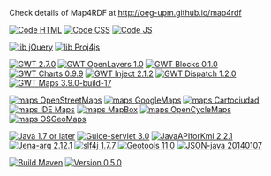 Check details of Map4RDF at http://oeg-upm.github.io/map4rdf

[![Code HTML](https://img.shields.io/badge/code-HTML5-blue.svg)](https://www.w3.org/TR/html/)
[![Code CSS](https://img.shields.io/badge/code-CSS3-blue.svg)](http://www.w3schools.com/css/css_intro.asp)
[![Code JS](https://img.shields.io/badge/code-JS-blue.svg)](http://www.w3schools.com/js/)

[![lib jQuery](https://img.shields.io/badge/lib-jQuery-green.svg)](https://jquery.com/)
[![lib Proj4js](https://img.shields.io/badge/lib-Proj4js-green.svg)](http://proj4js.org/)

[![GWT 2.7.0](https://img.shields.io/badge/GWT-2.7.0-43a047.svg)](http://www.gwtproject.org/)
[![GWT OpenLayers 1.0](https://img.shields.io/badge/GWT%20OpenLayers-1.0-43a047.svg)](https://github.com/geosdi/GWT-OpenLayers)
[![GWT Blocks 0.1.0](https://img.shields.io/badge/GWT%20Blocks-0.1.0-43a047.svg)](https://github.com/oeg-upm/gwt-blocks/)
[![GWT Charts 0.9.9](https://img.shields.io/badge/GWT%20Charts-0.9.9-43a047.svg)](https://github.com/google/gwt-charts)
[![GWT Inject 2.1.2](https://img.shields.io/badge/GWT%20Inject-2.1.2-43a047.svg)](https://code.google.com/archive/p/google-gin/)
[![GWT Dispatch 1.2.0](https://img.shields.io/badge/GWT%20Dispatch-1.2.0-43a047.svg)](https://github.com/randombits-org/gwt-dispatch)
[![GWT Maps 3.9.0-build-17](https://img.shields.io/badge/GWT%20Maps-3.9.0--build--17-43a047.svg)](https://github.com/branflake2267/GWT-Maps-V3-Api)

[![maps OpenStreetMaps](https://img.shields.io/badge/maps-OpenStreetMaps-ff9800.svg)](http://www.openstreetmap.org)
[![maps GoogleMaps](https://img.shields.io/badge/maps-GoogleMaps-ff9800.svg)](https://maps.google.es)
[![maps Cartociudad](https://img.shields.io/badge/maps-Cartociudad-ff9800.svg)](http://www.cartociudad.es/)
[![maps IDE Maps](https://img.shields.io/badge/maps-IDE--Maps-ff9800.svg)](http://www.idee.es/visualizador/)
[![maps MapBox](https://img.shields.io/badge/maps-MapBox-ff9800.svg)](https://www.mapbox.com/)
[![maps OpenCycleMaps](https://img.shields.io/badge/maps-OpenCycleMaps-ff9800.svg)](http://www.opencyclemap.org/)
[![maps OSGeoMaps](https://img.shields.io/badge/maps-OSGeoMaps-ff9800.svg)](http://www.osgeo.org/mapguide)

[![Java 1.7 or later](https://img.shields.io/badge/Java-1.7%20or%20later-40c4ff.svg)](https://www.java.com/es/download/help/index_installing.xml?j=7)
[![Guice-servlet 3.0](https://img.shields.io/badge/Guice--servlet-3.0-40c4ff.svg)](https://github.com/google/guice/wiki/Servlets)
[![JavaAPIforKml 2.2.1](https://img.shields.io/badge/JavaAPIforKml-2.2.1-40c4ff.svg)](https://labs.micromata.de/projects/jak.html)
[![Jena-arq 2.12.1](https://img.shields.io/badge/Jena--arq-2.12.1-40c4ff.svg)](https://jena.apache.org/documentation/query/)
[![slf4j 1.7.7](https://img.shields.io/badge/slf4j-1.7.7-40c4ff.svg)](http://www.slf4j.org/)
[![Geotools 11.0](https://img.shields.io/badge/Geotools-11.0-40c4ff.svg)](http://www.geotools.org/)
[![JSON-java 20140107](https://img.shields.io/badge/JSON--java-20140107-40c4ff.svg)](https://github.com/stleary/JSON-java)

[![Build Maven](https://img.shields.io/badge/build-Maven-lightgrey.svg)](https://maven.apache.org/)
[![Version 0.5.0](https://img.shields.io/badge/Version-0.5.0-lightgrey.svg)](#version)  
